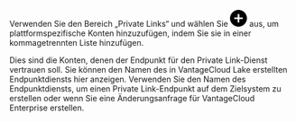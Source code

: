 Verwenden Sie den Bereich „Private Links“ und wählen Sie ![Plus-Symbol zum Hinzufügen eines Elements](Images/ebt1659745488877.svg) aus, um plattformspezifische Konten hinzuzufügen, indem Sie sie in einer kommagetrennten Liste hinzufügen.

Dies sind die Konten, denen der Endpunkt für den Private Link-Dienst vertrauen soll. Sie können den Namen des in VantageCloud Lake erstellten Endpunktdiensts hier anzeigen. Verwenden Sie den Namen des Endpunktdiensts, um einen Private Link-Endpunkt auf dem Zielsystem zu erstellen oder wenn Sie eine Änderungsanfrage für VantageCloud Enterprise erstellen.

